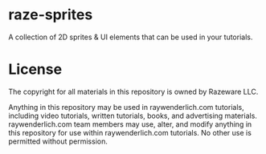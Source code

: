 # raze-sprites
A collection of 2D sprites &amp; UI elements that can be used in your tutorials.

# License

The copyright for all materials in this repository is owned by Razeware LLC.

Anything in this repository may be used in raywenderlich.com tutorials, including video tutorials, written tutorials, books, and advertising materials. raywenderlich.com team members may use, alter, and modify anything in this repository for use within raywenderlich.com tutorials. No other use is permitted without permission.
